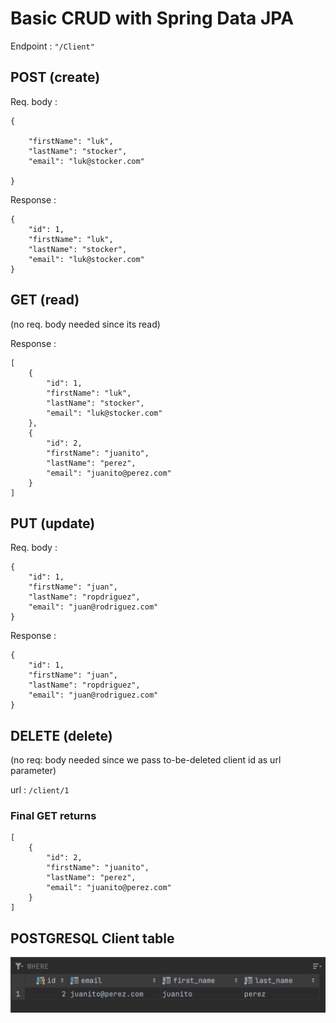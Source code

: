 # Basic CRUD with Spring Data JPA

Endpoint : ```"/Client"```

## POST (create)

Req. body :

```
{

    "firstName": "luk",
    "lastName": "stocker",
    "email": "luk@stocker.com"
    
}
```

Response :

```
{
    "id": 1,
    "firstName": "luk",
    "lastName": "stocker",
    "email": "luk@stocker.com"
}
```

## GET (read)

(no req. body needed since its read)


Response :

```
[
    {
        "id": 1,
        "firstName": "luk",
        "lastName": "stocker",
        "email": "luk@stocker.com"
    },
    {
        "id": 2,
        "firstName": "juanito",
        "lastName": "perez",
        "email": "juanito@perez.com"
    }
]
```

## PUT (update)

Req. body : 

```
{
    "id": 1,
    "firstName": "juan",
    "lastName": "ropdriguez",
    "email": "juan@rodriguez.com"
}
```

Response :

```
{
    "id": 1,
    "firstName": "juan",
    "lastName": "ropdriguez",
    "email": "juan@rodriguez.com"
}
```

## DELETE (delete)

(no req: body needed since we pass to-be-deleted client id as url parameter)

url : ```/client/1```


### Final GET returns

```
[
    {
        "id": 2,
        "firstName": "juanito",
        "lastName": "perez",
        "email": "juanito@perez.com"
    }
]
```

## POSTGRESQL Client table

![](src/main/assets/client-table.png)


